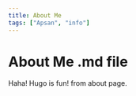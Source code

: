 ```yaml
---
title: About Me
tags: ["Apsan", "info"]
---
```


# About Me .md file

Haha! Hugo is fun! from about page.
